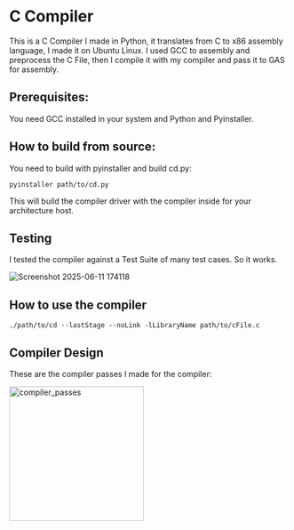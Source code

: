 # C Compiler
This is a C Compiler I made in Python, it translates from C to x86 assembly language, I made it on Ubuntu Linux. I used GCC to assembly and preprocess the C File, then I compile it with my compiler and pass it to GAS for assembly.

## Prerequisites:
You need GCC installed in your system and Python and Pyinstaller.

## How to build from source:

You need to build with pyinstaller and build cd.py:

```
pyinstaller path/to/cd.py
```

This will build the compiler driver with the compiler inside for your architecture host.

## Testing

I tested the compiler against a Test Suite of many test cases. So it works.

![Screenshot 2025-06-11 174118](https://github.com/user-attachments/assets/2dd0346a-8c94-4f6c-bcb6-278d7856f37a)


## How to use the compiler 
```
./path/to/cd --lastStage --noLink -lLibraryName path/to/cFile.c 
```

## Compiler Design
These are the compiler passes I made for the compiler:

<img width="242" alt="compiler_passes" src="https://github.com/user-attachments/assets/58b2c401-b813-4a6c-a456-e6a39018c0b2" />
